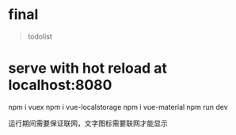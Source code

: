 # final

> todolist


# serve with hot reload at localhost:8080
npm i vuex
npm i vue-localstorage
npm i vue-material
npm run dev

运行期间需要保证联网，文字图标需要联网才能显示

